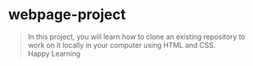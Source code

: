 # webpage-project

> In this project, you will learn how to clone an existing repository to work on it locally in your computer using HTML and CSS.  
> Happy Learning
